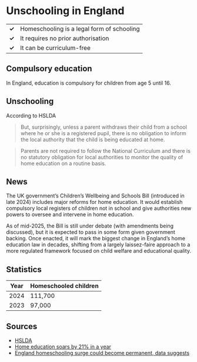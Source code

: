 # Unschooling in England

|       |                                            |
| ----- | ------------------------------------------ |
| **✓** | Homeschooling is a legal form of schooling |
| **✓** | It requires no prior authorisation         |
| **✓** | It can be curriculum-free                  |

## Compulsory education

In England, education is compulsory for children from age 5 until 16.

## Unschooling

According to HSLDA

> But, surprisingly, unless a parent withdraws their child from a school where he or she is a registered pupil, there is no obligation to inform the local authority that the child is being educated at home.

> Parents are not required to follow the National Curriculum and there is no statutory obligation for local authorities to monitor the quality of home education on a routine basis.

## News

The UK government’s Children’s Wellbeing and Schools Bill (introduced in late 2024) includes major reforms for home education. It would establish compulsory
local registers of children not in school and give authorities new powers to
oversee and intervene in home education.

As of mid-2025, the Bill is still under debate (with amendments being discussed), but it is expected to pass in some form given government backing.
Once enacted, it will mark the biggest change in England’s home education law in decades, shifting from a largely laissez-faire approach to a more regulated framework focused on child welfare and educational quality.

## Statistics

| Year | Homeschooled children |
| ---- | --------------------- |
| 2024 | 111,700               |
| 2023 | 97,000                |

## Sources

- [HSLDA](https://hslda.org/post/united-kingdom)
- [Home education soars by 21% in a year](https://schoolsweek.co.uk/home-education-soars-by-21-in-a-year)
- [England homeschooling surge could become permanent, data suggests](https://www.theguardian.com/education/2024/jan/25/england-homeschooling-surge-could-become-permanent-data-suggests)
